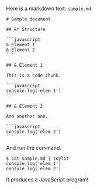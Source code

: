 Here is a markdown text: `sample.md`

    # Sample document

    ## &* Structure

    ```javascript
    & Element 1
    & Element 2
    ```

    ## & Element 1

    This is a code chunk.

    ```javascript
    console.log('elem 1')
    ```

    ## & Element 2

    And another one.

    ```javascript
    console.log('elem 2')
    ```

And run the command.

```
$ cat sample.md | toylit
console.log('elem 1')
console.log('elem 2')
```

It produces a JavaScript program!
